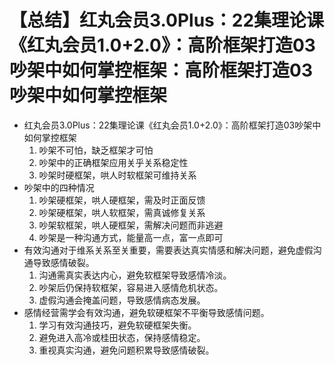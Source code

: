# 【总结】红丸会员3.0Plus：22集理论课《红丸会员1.0+2.0》：高阶框架打造03吵架中如何掌控框架：高阶框架打造03吵架中如何掌控框架

-   红丸会员3.0Plus：22集理论课《红丸会员1.0+2.0》：高阶框架打造03吵架中如何掌控框架
    1.  吵架不可怕，缺乏框架才可怕
    2.  吵架中的正确框架应用关乎关系稳定性
    3.  吵架时硬框架，哄人时软框架可维持关系
-   吵架中的四种情况
    1.  吵架硬框架，哄人硬框架，需及时正面反馈
    2.  吵架硬框架，哄人软框架，需真诚修复关系
    3.  吵架软框架，哄人硬框架，需解决问题而非逃避
    4.  吵架是一种沟通方式，能量高一点，富一点即可
-   有效沟通对于维系关系至关重要，需要表达真实情感和解决问题，避免虚假沟通导致感情破裂。
    1.  沟通需真实表达内心，避免软框架导致感情冷淡。
    2.  吵架后仍保持软框架，容易进入感情危机状态。
    3.  虚假沟通会掩盖问题，导致感情病态发展。
-   感情经营需学会有效沟通，避免软硬框架不平衡导致感情问题。
    1.  学习有效沟通技巧，避免软硬框架失衡。
    2.  避免进入高冷或桂田状态，保持感情稳定。
    3.  重视真实沟通，避免问题积累导致感情破裂。
